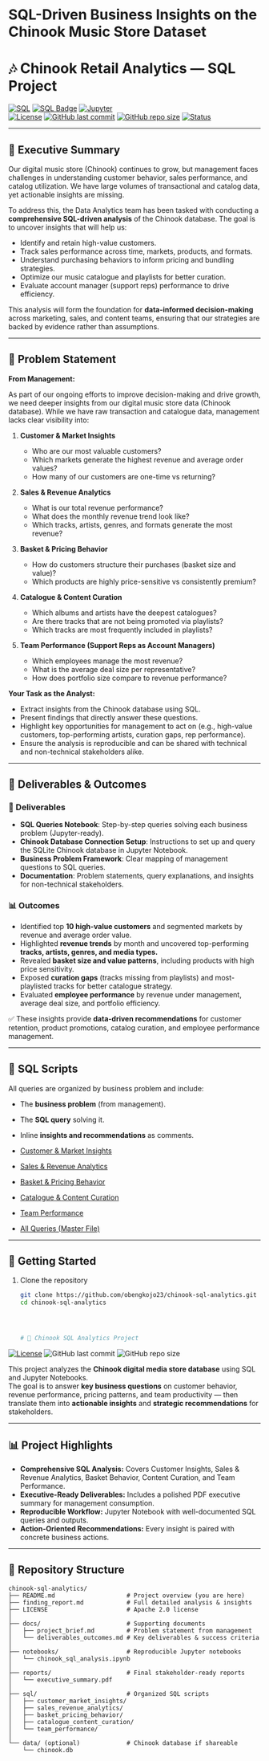 # SQL-Driven Business Insights on the Chinook Music Store Dataset

# 🎶 Chinook Retail Analytics — SQL Project  

[![SQL](https://img.shields.io/badge/SQL-SQLite-blue)]()
[![SQL Badge](https://img.shields.io/badge/SQL-Analysis-blue)]()
[![Jupyter](https://img.shields.io/badge/Notebook-Jupyter-orange)]()  
[![License](https://img.shields.io/badge/License-Apache_2.0-blue.svg)](https://opensource.org/licenses/Apache-2.0)
[![GitHub last commit](https://img.shields.io/github/last-commit/ObengKojo23/Chinook-SQL-Analytics)]()
[![GitHub repo size](https://img.shields.io/github/repo-size/ObengKojo23/chinook-sql-analytics)]()
[![Status](https://img.shields.io/badge/Project-Completed-brightgreen)]() 

---

## 📝 Executive Summary  

Our digital music store (Chinook) continues to grow, but management faces challenges in understanding customer behavior, sales performance, and catalog utilization. We have large volumes of transactional and catalog data, yet actionable insights are missing.  

To address this, the Data Analytics team has been tasked with conducting a **comprehensive SQL-driven analysis** of the Chinook database. The goal is to uncover insights that will help us:  
- Identify and retain high-value customers.  
- Track sales performance across time, markets, products, and formats.  
- Understand purchasing behaviors to inform pricing and bundling strategies.  
- Optimize our music catalogue and playlists for better curation.  
- Evaluate account manager (support reps) performance to drive efficiency.  

This analysis will form the foundation for **data-informed decision-making** across marketing, sales, and content teams, ensuring that our strategies are backed by evidence rather than assumptions.  

---

## 📌 Problem Statement  

**From Management:**  

As part of our ongoing efforts to improve decision-making and drive growth, we need deeper insights from our digital music store data (Chinook database). While we have raw transaction and catalogue data, management lacks clear visibility into:  

1. **Customer & Market Insights**  
   - Who are our most valuable customers?  
   - Which markets generate the highest revenue and average order values?  
   - How many of our customers are one-time vs returning?  

2. **Sales & Revenue Analytics**  
   - What is our total revenue performance?  
   - What does the monthly revenue trend look like?  
   - Which tracks, artists, genres, and formats generate the most revenue?  

3. **Basket & Pricing Behavior**  
   - How do customers structure their purchases (basket size and value)?  
   - Which products are highly price-sensitive vs consistently premium?  

4. **Catalogue & Content Curation**  
   - Which albums and artists have the deepest catalogues?  
   - Are there tracks that are not being promoted via playlists?  
   - Which tracks are most frequently included in playlists?  

5. **Team Performance (Support Reps as Account Managers)**  
   - Which employees manage the most revenue?  
   - What is the average deal size per representative?  
   - How does portfolio size compare to revenue performance?  

**Your Task as the Analyst:**  
- Extract insights from the Chinook database using SQL.  
- Present findings that directly answer these questions.  
- Highlight key opportunities for management to act on (e.g., high-value customers, top-performing artists, curation gaps, rep performance).  
- Ensure the analysis is reproducible and can be shared with technical and non-technical stakeholders alike.  

---

## 🎯 Deliverables & Outcomes  

### 📂 Deliverables  
- **SQL Queries Notebook**: Step-by-step queries solving each business problem (Jupyter-ready).  
- **Chinook Database Connection Setup**: Instructions to set up and query the SQLite Chinook database in Jupyter Notebook.  
- **Business Problem Framework**: Clear mapping of management questions to SQL queries.  
- **Documentation**: Problem statements, query explanations, and insights for non-technical stakeholders.  

### 📊 Outcomes  
- Identified top **10 high-value customers** and segmented markets by revenue and average order value.  
- Highlighted **revenue trends** by month and uncovered top-performing **tracks, artists, genres, and media types.**  
- Revealed **basket size and value patterns**, including products with high price sensitivity.  
- Exposed **curation gaps** (tracks missing from playlists) and most-playlisted tracks for better catalogue strategy.  
- Evaluated **employee performance** by revenue under management, average deal size, and portfolio efficiency.  

✅ These insights provide **data-driven recommendations** for customer retention, product promotions, catalog curation, and employee performance management.  

---

## 📂 SQL Scripts  

All queries are organized by business problem and include:  
- The **business problem** (from management).  
- The **SQL query** solving it.  
- Inline **insights and recommendations** as comments.  

- [Customer & Market Insights](sql_queries/customer_market_insights.sql)  
- [Sales & Revenue Analytics](sql_queries/sales_revenue_analytics.sql)  
- [Basket & Pricing Behavior](sql_queries/basket_pricing_behavior.sql)  
- [Catalogue & Content Curation](sql_queries/catalogue_content_curation.sql)  
- [Team Performance](sql_queries/team_performance.sql)  
- [All Queries (Master File)](sql_queries/all_queries_master.sql)  

---

## 🚀 Getting Started  

1. Clone the repository  
   ```bash
   git clone https://github.com/obengkojo23/chinook-sql-analytics.git
   cd chinook-sql-analytics




   # 🎵 Chinook SQL Analytics Project

[![License](https://img.shields.io/badge/License-Apache_2.0-blue.svg)](https://opensource.org/licenses/Apache-2.0)
![GitHub last commit](https://img.shields.io/github/last-commit/ObengKojo23/Chinook-SQL-Analytics)
![GitHub repo size](https://img.shields.io/github/repo-size/ObengKojo23/Chinook-SQL-Analytics)

This project analyzes the **Chinook digital media store database** using SQL and Jupyter Notebooks.  
The goal is to answer **key business questions** on customer behavior, revenue performance, pricing patterns, and team productivity — then translate them into **actionable insights** and **strategic recommendations** for stakeholders.

---

## 📊 Project Highlights
- **Comprehensive SQL Analysis:** Covers Customer Insights, Sales & Revenue Analytics, Basket Behavior, Content Curation, and Team Performance.
- **Executive-Ready Deliverables:** Includes a polished PDF executive summary for management consumption.
- **Reproducible Workflow:** Jupyter Notebook with well-documented SQL queries and outputs.
- **Action-Oriented Recommendations:** Every insight is paired with concrete business actions.

---

## 📂 Repository Structure

```plaintext
chinook-sql-analytics/
├── README.md                    # Project overview (you are here)
├── finding_report.md            # Full detailed analysis & insights
├── LICENSE                      # Apache 2.0 license
│
├── docs/                        # Supporting documents
│   ├── project_brief.md         # Problem statement from management
│   └── deliverables_outcomes.md # Key deliverables & success criteria
│
├── notebooks/                   # Reproducible Jupyter notebooks
│   └── chinook_sql_analysis.ipynb
│
├── reports/                     # Final stakeholder-ready reports
│   └── executive_summary.pdf
│
├── sql/                         # Organized SQL scripts
│   ├── customer_market_insights/
│   ├── sales_revenue_analytics/
│   ├── basket_pricing_behavior/
│   ├── catalogue_content_curation/
│   └── team_performance/
│
└── data/ (optional)             # Chinook database if shareable
    └── chinook.db

